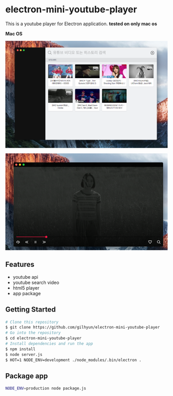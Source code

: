 # electron-mini-youtube-player

This is a youtube player for Electron application.
**tested on only mac os**


**Mac OS**

![screenshot](mini-s-1.png)

![screenshot](mini-s-2.png)


Features
--------
- youtube api
- youtube search video
- html5 player
- app package


Getting Started
---------------
```bash
# Clone this repository
$ git clone https://github.com/gilhyun/electron-mini-youtube-player
# Go into the repository
$ cd electron-mini-youtube-player
# Install dependencies and run the app
$ npm install
$ node server.js
$ HOT=1 NODE_ENV=development ./node_modules/.bin/electron .
```

Package app
---------------
```bash
NODE_ENV=production node package.js
```
